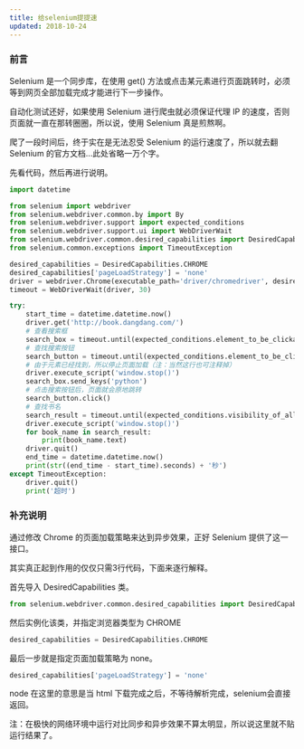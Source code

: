 ```yaml
---
title: 给selenium提提速
updated: 2018-10-24
---
```


### 前言
Selenium 是一个同步库，在使用 get() 方法或点击某元素进行页面跳转时，必须等到网页全部加载完成才能进行下一步操作。

自动化测试还好，如果使用 Selenium 进行爬虫就必须保证代理 IP 的速度，否则页面就一直在那转圈圈，所以说，使用 Selenium 真是煎熬啊。

爬了一段时间后，终于实在是无法忍受 Selenium 的运行速度了，所以就去翻 Selenium 的官方文档...此处省略一万个字。

先看代码，然后再进行说明。
```python
import datetime

from selenium import webdriver
from selenium.webdriver.common.by import By
from selenium.webdriver.support import expected_conditions
from selenium.webdriver.support.ui import WebDriverWait
from selenium.webdriver.common.desired_capabilities import DesiredCapabilities
from selenium.common.exceptions import TimeoutException

desired_capabilities = DesiredCapabilities.CHROME
desired_capabilities['pageLoadStrategy'] = 'none'
driver = webdriver.Chrome(executable_path='driver/chromedriver', desired_capabilities=desired_capabilities)
timeout = WebDriverWait(driver, 30)

try:
    start_time = datetime.datetime.now()
    driver.get('http://book.dangdang.com/')
    # 查看搜索框
    search_box = timeout.until(expected_conditions.element_to_be_clickable((By.ID, 'key_S')))
    # 查找搜索按钮
    search_button = timeout.until(expected_conditions.element_to_be_clickable((By.CLASS_NAME, 'button')))
    # 由于元素已经找到，所以停止页面加载（注：当然这行也可注释掉）
    driver.execute_script('window.stop()')
    search_box.send_keys('python')
    # 点击搜索按钮后，页面就会原地跳转
    search_button.click()
    # 查找书名
    search_result = timeout.until(expected_conditions.visibility_of_all_elements_located((By.CLASS_NAME, 'name')))
    driver.execute_script('window.stop()')
    for book_name in search_result:
        print(book_name.text)
    driver.quit()
    end_time = datetime.datetime.now()
    print(str((end_time - start_time).seconds) + '秒')
except TimeoutException:
    driver.quit()
    print('超时')
```

### 补充说明
通过修改 Chrome 的页面加载策略来达到异步效果，正好 Selenium 提供了这一接口。

其实真正起到作用的仅仅只需3行代码，下面来逐行解释。

首先导入 DesiredCapabilities 类。
```python
from selenium.webdriver.common.desired_capabilities import DesiredCapabilities
```

然后实例化该类，并指定浏览器类型为 CHROME
```python
desired_capabilities = DesiredCapabilities.CHROME
```

最后一步就是指定页面加载策略为 none。
```python
desired_capabilities['pageLoadStrategy'] = 'none'
```

node 在这里的意思是当 html 下载完成之后，不等待解析完成，selenium会直接返回。

注：在极快的网络环境中运行对比同步和异步效果不算太明显，所以说这里就不贴运行结果了。
